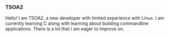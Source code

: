 ### TSOA2

Hello! I am TSOA2, a new developer with limited experience with Linux. I am currently learning C along with learning about buliding commandline applications. There is a lot that I am eager to improve on.

